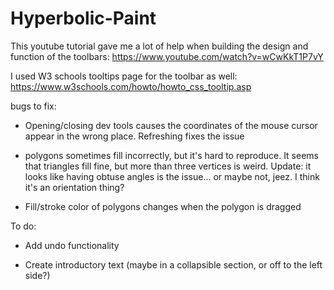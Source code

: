 # Hyperbolic-Paint

This youtube tutorial gave me a lot of help when building the design and function of the toolbars:
https://www.youtube.com/watch?v=wCwKkT1P7vY

I used W3 schools tooltips page for the toolbar as well: https://www.w3schools.com/howto/howto_css_tooltip.asp

bugs to fix:
- Opening/closing dev tools causes the coordinates of the mouse cursor appear in the wrong place. Refreshing fixes the issue

- polygons sometimes fill incorrectly, but it's hard to reproduce. It seems that triangles fill fine, but more than three vertices is weird. Update: it looks like having obtuse angles is the issue... or maybe not, jeez. I think it's an orientation thing?

- Fill/stroke color of polygons changes when the polygon is dragged

To do:

- Add undo functionality

- Create introductory text (maybe in a collapsible section, or off to the left side?)

